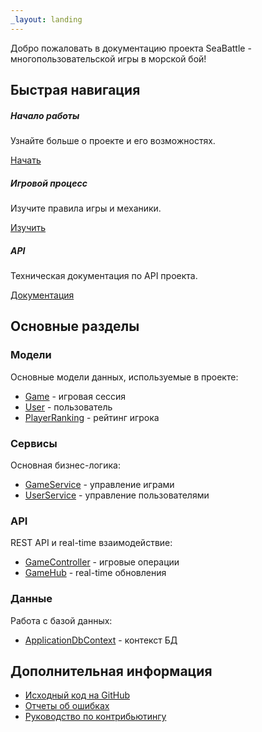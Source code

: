 ```yaml
---
_layout: landing
---
```


Добро пожаловать в документацию проекта SeaBattle - многопользовательской игры в морской бой!

## Быстрая навигация

<div class="card-deck">
  <div class="card">
    <div class="card-body">
      <h5 class="card-title">Начало работы</h5>
      <p class="card-text">Узнайте больше о проекте и его возможностях.</p>
      <a href="docs/getting-started.html" class="btn btn-primary">Начать</a>
    </div>
  </div>
  <div class="card">
    <div class="card-body">
      <h5 class="card-title">Игровой процесс</h5>
      <p class="card-text">Изучите правила игры и механики.</p>
      <a href="docs/gameplay.html" class="btn btn-primary">Изучить</a>
    </div>
  </div>
  <div class="card">
    <div class="card-body">
      <h5 class="card-title">API</h5>
      <p class="card-text">Техническая документация по API проекта.</p>
      <a href="api/index.html" class="btn btn-primary">Документация</a>
    </div>
  </div>
</div>

## Основные разделы

### Модели
Основные модели данных, используемые в проекте:
- [Game](api/SeaBattle.Models.Game.yml) - игровая сессия
- [User](api/SeaBattle.Models.User.yml) - пользователь
- [PlayerRanking](api/SeaBattle.Models.PlayerRanking.yml) - рейтинг игрока

### Сервисы
Основная бизнес-логика:
- [GameService](api/SeaBattle.Services.GameService.yml) - управление играми
- [UserService](api/SeaBattle.Services.UserService.yml) - управление пользователями

### API
REST API и real-time взаимодействие:
- [GameController](api/SeaBattle.Controllers.GameController.yml) - игровые операции
- [GameHub](api/SeaBattle.Hubs.GameHub.yml) - real-time обновления

### Данные
Работа с базой данных:
- [ApplicationDbContext](api/SeaBattle.Data.ApplicationDbContext.yml) - контекст БД

## Дополнительная информация

- [Исходный код на GitHub](https://github.com/yourusername/SeaBattle)
- [Отчеты об ошибках](https://github.com/yourusername/SeaBattle/issues)
- [Руководство по контрибьютингу](docs/contributing.html) 